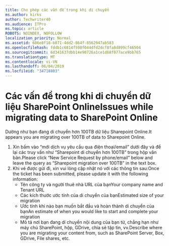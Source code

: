 ```yaml
---
title: Cho phép các vấn đề trong khi di chuyển
ms.author: kirks
author: Techwriter40
ms.audience: ITPro
ms.topic: article
ROBOTS: NOINDEX, NOFOLLOW
localization_priority: Normal
ms.assetid: 686e8f18-b871-4dd2-864f-8562947ab583
ms.openlocfilehash: fddb1c6814f598f044dfd2dcf8fa8d899cf46504
ms.sourcegitcommit: 6d341637dbb14e90726a1ce1d68f077ace9bb765
ms.translationtype: MT
ms.contentlocale: vi-VN
ms.lasthandoff: 06/04/2019
ms.locfileid: "34718803"
---
```

# <a name="issues-while-migrating-data-to-sharepoint-online"></a><span data-ttu-id="1dc74-102">Các vấn đề trong khi di chuyển dữ liệu SharePoint Online</span><span class="sxs-lookup"><span data-stu-id="1dc74-102">Issues while migrating data to SharePoint Online</span></span>

<p><span data-ttu-id="1dc74-103">Dường như bạn đang di chuyển hơn 100TB dữ liệu Sharepoint Online.</span><span class="sxs-lookup"><span data-stu-id="1dc74-103">It appears you are migrating over 100TB of data to Sharepoint Online.</span></span></p> <ol> <li><span data-ttu-id="1dc74-104">Xin bấm vào &ldquo;mới dịch vụ yêu cầu qua điện thoại/email&rdquo; dưới đây và để lại các truy vấn như &ldquo;Sharepoint di chuyển hơn 100TB&rdquo; trong hộp văn bản.</span><span class="sxs-lookup"><span data-stu-id="1dc74-104">Please click &ldquo;New Service Request by phone/email&rdquo; below and leave the query as &ldquo;Sharepoint migration over 100TB&rdquo; in the text box.</span></span></li> <li><span data-ttu-id="1dc74-105">Khi vé được gửi đi, xin vui lòng cập nhật nó với các thông tin sau:</span><span class="sxs-lookup"><span data-stu-id="1dc74-105">Once the ticket has been submitted, please update it with the following information:</span></span> <ul> <li><span data-ttu-id="1dc74-106">Tên công ty và người thuê nhà URL của bạn</span><span class="sxs-lookup"><span data-stu-id="1dc74-106">Your company name and Tenant URL</span></span></li> <li><span data-ttu-id="1dc74-107">Các kích thước ước tính của di chuyển của bạn</span><span class="sxs-lookup"><span data-stu-id="1dc74-107">Estimated size of your migration</span></span></li> <li><span data-ttu-id="1dc74-108">Ước tính khi nào bạn muốn bắt đầu và hoàn thành di chuyển của bạn</span><span class="sxs-lookup"><span data-stu-id="1dc74-108">An estimate of when you would like to start and complete your migration</span></span></li> <li><span data-ttu-id="1dc74-109">Mô tả nơi bạn đang di chuyển nội dung của bạn từ, chẳng hạn như máy chủ SharePoint, hộp, GDrive, chia sẻ tập tin, vv.</span><span class="sxs-lookup"><span data-stu-id="1dc74-109">Describe where you are migrating your content from, such as SharePoint Server, Box, GDrive, File shares, etc.</span></span></li> </ul> </li> </ol>


  

